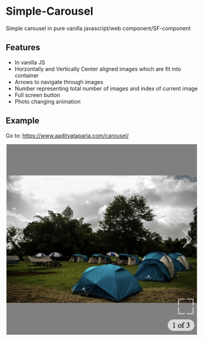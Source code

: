 # Simple-Carousel
Simple carousel in pure vanilla javascript/web component/SF-component

## Features
- In vanilla JS
- Horzontally and Vertically Center aligned images which are fit into container
- Arrows to navigate through images
- Number representing total number of images and index of current image
- Full screen button
- Photo changing animation

## Example
Go to: https://www.aadityataparia.com/carousel/

![eg](https://raw.githubusercontent.com/aadityataparia/Simple-Carousel/master/example.png)
